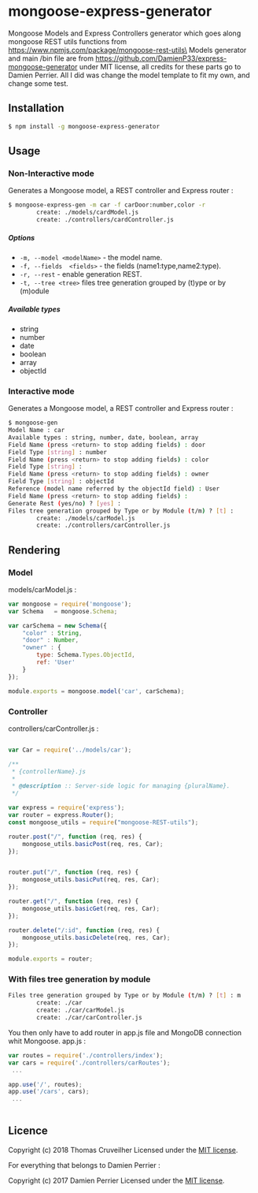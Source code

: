 # mongoose-express-generator
Mongoose Models and Express Controllers generator which goes along mongoose REST utils functions from https://www.npmjs.com/package/mongoose-rest-utils\
 Models generator and main /bin file are from https://github.com/DamienP33/express-mongoose-generator under MIT license, all credits for these parts go to Damien Perrier. All I did was change the model template to fit my own, and change some test.


## Installation
```bash
$ npm install -g mongoose-express-generator
```

## Usage
### Non-Interactive mode
Generates a Mongoose model, a REST controller and Express router :
```bash
$ mongoose-express-gen -m car -f carDoor:number,color -r
        create: ./models/cardModel.js
        create: ./controllers/cardController.js
```

##### Options

  - `-m, --model <modelName>` - the model name.
  - `-f, --fields  <fields>` - the fields (name1:type,name2:type).
  - `-r, --rest` - enable generation REST.
  - `-t, --tree <tree>`        files tree generation grouped by (t)ype or by (m)odule

##### Available types
  - string
  - number
  - date
  - boolean
  - array
  - objectId

### Interactive mode

Generates a Mongoose model, a REST controller and Express router :
```bash
$ mongoose-gen
Model Name : car
Available types : string, number, date, boolean, array
Field Name (press <return> to stop adding fields) : door
Field Type [string] : number
Field Name (press <return> to stop adding fields) : color
Field Type [string] : 
Field Name (press <return> to stop adding fields) : owner
Field Type [string] : objectId
Reference (model name referred by the objectId field) : User
Field Name (press <return> to stop adding fields) : 
Generate Rest (yes/no) ? [yes] : 
Files tree generation grouped by Type or by Module (t/m) ? [t] : 
        create: ./models/carModel.js
        create: ./controllers/carController.js
```

## Rendering
### Model
models/carModel.js :
```javascript
var mongoose = require('mongoose');
var Schema   = mongoose.Schema;

var carSchema = new Schema({
	"color" : String,
	"door" : Number,
    "owner" : {
        type: Schema.Types.ObjectId,
        ref: 'User'
    }
});

module.exports = mongoose.model('car', carSchema);
```

### Controller
controllers/carController.js :
```javascript

var Car = require('../models/car');

/**
 * {controllerName}.js
 *
 * @description :: Server-side logic for managing {pluralName}.
 */

var express = require('express');
var router = express.Router();
const mongoose_utils = require("mongoose-REST-utils");

router.post("/", function (req, res) {
    mongoose_utils.basicPost(req, res, Car);
});


router.put("/", function (req, res) {
    mongoose_utils.basicPut(req, res, Car);
});

router.get("/", function (req, res) {
    mongoose_utils.basicGet(req, res, Car);
});

router.delete("/:id", function (req, res) {
    mongoose_utils.basicDelete(req, res, Car);
});

module.exports = router;

```

### With files tree generation by module
```bash
Files tree generation grouped by Type or by Module (t/m) ? [t] : m
        create: ./car
        create: ./car/carModel.js
        create: ./car/carController.js
```

You then only have to add router in app.js file and MongoDB connection whit Mongoose.
app.js :
```javascript
var routes = require('./controllers/index');
var cars = require('./controllers/carRoutes');
 ...

app.use('/', routes);
app.use('/cars', cars);
 ...
 
```

## Licence

Copyright (c) 2018 Thomas Cruveilher
Licensed under the [MIT license](LICENSE).

For everything that belongs to Damien Perrier : 

Copyright (c) 2017 Damien Perrier
Licensed under the [MIT license](LICENSE).
